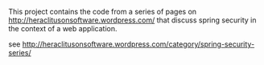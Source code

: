 This project contains the code from a series of pages on http://heraclitusonsoftware.wordpress.com/ that discuss spring security in the context of a web application.

see http://heraclitusonsoftware.wordpress.com/category/spring-security-series/